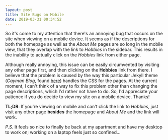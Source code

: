 ```yaml
---
layout: post
title: Site Bugs on Mobile
date: 2019-03-31 00:34:52
---
```


So it's come to my attention that there's an annoying bug that occurs on the site when viewing on a mobile device. It seems as if the descriptions for both the homepage as well as the *About Me* pages are so long in the mobile view, that they overlap with the link to *Hobbies* in the sidebar. This results in the inability to actually click on the *Hobbies* link from either page.

Although really annoying, this issue can be easily circumvented by visiting any other page first, and then clicking on the **Hobbies** link from there. I believe that the problem is caused by the way this particular Jekyll theme (*Cayman Blog*, found [here](https://github.com/lorepirri/cayman-blog)) handles the CSS for the pages. At the current moment, I can't think of a way to fix this problem other than changing the page descriptions, which I'd rather not have to do. So, I'd appreciate your patience if you do decide to view my site on a mobile device. Thanks!

**TL;DR**: If you're viewing on mobile and can't click the link to *Hobbies*, just visit any other page **besides** the homepage and *About Me* and the link will work.

*P.S.* It feels so nice to finally be back at my apartment and have my desktop to work on; working on a laptop feels just so confined...
